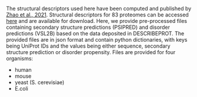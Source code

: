 The structural descriptors used here have been computed and published by [Zhao et al., 2021](https://doi.org/10.1093/nar/gkaa931). 
Structural descriptors for 83 proteomes can be accessed [here](http://biomine.cs.vcu.edu/servers/DESCRIBEPROT/main.php) and are available for download. 
Here, we provide pre-processed files containing secondary structure predictions (PSIPRED) and disorder predictions (VSL2B) based on the data deposited in DESCRIBEPROT. The provided files are in json format and contain python dictionaries, with keys being UniProt IDs and the values being either sequence, secondary structure prediction or disorder propensity.  Files are provided for four organisms: 
- human
- mouse
- yeast (S. cerevisiae)
- E.coli
